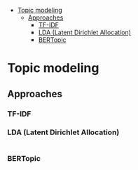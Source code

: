 <!--ts-->
   * [Topic modeling](#topic-modeling)
      * [Approaches](#approaches)
         * [TF-IDF](#tf-idf)
         * [LDA (Latent Dirichlet Allocation)](#lda-latent-dirichlet-allocation)
         * [BERTopic](#bertopic)

<!-- Added by: gil_diy, at: Sun 13 Mar 2022 13:33:17 IST -->

<!--te-->

# Topic modeling

## Approaches
### TF-IDF
### LDA (Latent Dirichlet Allocation)

```python

```
###  BERTopic

```python

```